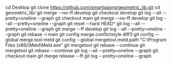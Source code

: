 cd Desktop
git clone https://github.com/smartiqaorg/geometric_lib.git
cd geometric_lib/
git merge --no-ff develop
git checkout develop
git log --all --pretty=oneline --graph
git checkout main
git merge --no-ff develop
git log --all --pretty=oneline --graph
git reset --hard HEAD^
git log --all --pretty=oneline --graph
 git merge --ff develop
 git log --all --pretty=oneline --graph
git rebase -i main
git config merge.conflictstyle diff3
git config --global merge.tool meld
 git config --global mergetool.meld.path "C:\Program Files (x86)\Meld\Meld.exe"
git mergetool
git rebase --continue
git mergetool
git rebase --continue
git log --all --pretty=oneline --graph
git checkout main
git merge release --ff
git log --pretty=oneline --graph